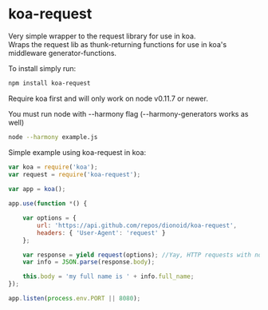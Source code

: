 koa-request
===========

Very simple wrapper to the request library for use in koa.  
Wraps the request lib as thunk-returning functions for use in koa's middleware generator-functions.


To install simply run:
```bash
npm install koa-request
```

Require koa first and will only work on node v0.11.7 or newer.

You must run node with --harmony flag (--harmony-generators works as well)

```bash
node --harmony example.js
```

Simple example using koa-request in koa:

```js
var koa = require('koa');
var request = require('koa-request');
 
var app = koa();

app.use(function *() {

	var options = {
    	url: 'https://api.github.com/repos/dionoid/koa-request',
	    headers: { 'User-Agent': 'request' }
	};

	var response = yield request(options); //Yay, HTTP requests with no callbacks!
	var info = JSON.parse(response.body);

	this.body = 'my full name is ' + info.full_name;
});

app.listen(process.env.PORT || 8080);
```
